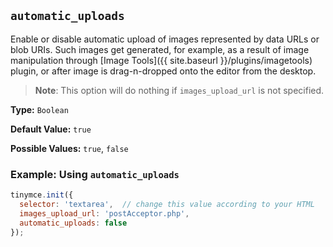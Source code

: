 ## `automatic_uploads`

Enable or disable automatic upload of images represented by data URLs or blob URIs. Such images get generated, for example, as a result of image manipulation through [Image Tools]({{ site.baseurl }}/plugins/imagetools) plugin, or after image is drag-n-dropped onto the editor from the desktop.

> **Note**: This option will do nothing if `images_upload_url` is not specified.

**Type:** `Boolean`

**Default Value:** `true`

**Possible Values:** `true`, `false`

### Example: Using `automatic_uploads`

```js
tinymce.init({
  selector: 'textarea',  // change this value according to your HTML
  images_upload_url: 'postAcceptor.php',
  automatic_uploads: false
});
```
